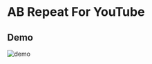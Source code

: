 # AB Repeat For YouTube

## Demo

![demo](https://user-images.githubusercontent.com/8489199/41590684-8e74f3ea-73f2-11e8-9291-12f4e053f26e.gif)
